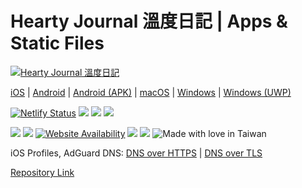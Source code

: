 # Hearty Journal 溫度日記 | Apps & Static Files

[![Hearty Journal 溫度日記](https://i0.wp.com/cdn.jsdelivr.net/gh/heartyme/web.hearty.me@main/img/header.png)](https://hearty.me) 


[iOS](https://apple.co/3AXkUah) | 
[Android](https://play.google.com/store/apps/details?id=com.hearty.me) | 
[Android (APK)](https://cdn.jsdelivr.net/gh/chennien/d.hearty.app@main/android/Hearty%20Journal.apk) | 
[macOS](https://d.hearty.app/mac) | 
[Windows](https://d.hearty.app/win) | 
[Windows (UWP)](https://d.hearty.app/uwp) 


[![Netlify Status](https://api.netlify.com/api/v1/badges/ed87f73d-989c-44d3-b950-08e30bb7c705/deploy-status)](https://app.netlify.com/sites/heartyd/deploys) 
![](https://img.shields.io/github/v/release/chennien/d.hearty.app?style=flat-square) 
![](https://img.shields.io/github/repo-size/chennien/d.hearty.app?style=flat-square) 
![](https://img.shields.io/github/last-commit/chennien/d.hearty.app?style=flat-square) 

[![](https://data.jsdelivr.com/v1/package/gh/chennien/d.hearty.app/badge?style=rounded)](https://www.jsdelivr.com/package/gh/chennien/d.hearty.app) 
![](https://img.shields.io/uptimerobot/ratio/m777698945-9e2895088e10e3ca165117c3?style=flat-square) 
[![Website Availability](https://www.sixnines.io/b/954d?style=flat)](https://www.sixnines.io/h/954d) 
![](https://img.shields.io/security-headers?style=flat-square&url=https%3A%2F%2Fhearty.app?style=flat-square) 
![](https://img.shields.io/hsts/preload/hearty.app?style=flat-square) 
![Made with love in Taiwan](https://madewithlove.vercel.app/tw?heart=true&template=flat-square) 


iOS Profiles, AdGuard DNS: [DNS over HTTPS](https://cdn.jsdelivr.net/gh/chennien/d.hearty.app@main/ios/AdGuard.DoH.mobileconfig) | [DNS over TLS](https://cdn.jsdelivr.net/gh/chennien/d.hearty.app@main/ios/AdGuard.DoT.mobileconfig) 


[Repository Link](https://git.io/J3ycP) 